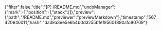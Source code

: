 {"filter":false,"title":"[P] /README.md","undoManager":{"mark":-1,"position":-1,"stack":[]},"preview":{"path":"/README.md","previewer":"previewMarkdown"},"timestamp":1567420940011,"hash":"da39a3ee5e6b4b0d3255bfef95601890afd80709"}